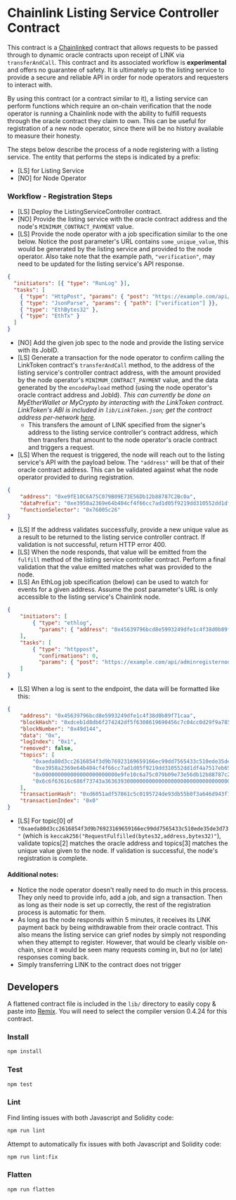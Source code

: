 # Chainlink Listing Service Controller Contract

This contract is a [Chainlinked](https://docs.chain.link/v1.0/docs/getting-started) contract that allows requests to be passed through to dynamic oracle contracts upon receipt of LINK via `transferAndCall`. This contract and its associated workflow is **experimental** and offers no guarantee of safety. It is ultimately up to the listing service to provide a secure and reliable API in order for node operators and requesters to interact with.

By using this contract (or a contract similar to it), a listing service can perform functions which require an on-chain verification that the node operator is running a Chainlink node with the ability to fulfill requests through the oracle contract they claim to own. This can be useful for registration of a new node operator, since there will be no history available to measure their honesty.

The steps below describe the process of a node registering with a listing service. The entity that performs the steps is indicated by a prefix:
- [LS] for Listing Service
- [NO] for Node Operator

### Workflow - Registration Steps

- [LS] Deploy the ListingServiceController contract.
- [NO] Provide the listing service with the oracle contract address and the node's `MINIMUM_CONTRACT_PAYMENT` value.
- [LS] Provide the node operator with a job specification similar to the one below. Notice the post parameter's URL contains `some_unique_value`, this would be generated by the listing service and provided to the node operator. Also take note that the example path, `"verification"`, may need to be updated for the listing service's API response.

```json
{
  "initiators": [{ "type": "RunLog" }],
  "tasks": [
    { "type": "HttpPost", "params": { "post": "https://example.com/api/registernode?id=some_unique_value" }},
    { "type": "JsonParse", "params": { "path": ["verification"] }},
    { "type": "EthBytes32" },
    { "type": "EthTx" }
  ]
}
```

- [NO] Add the given job spec to the node and provide the listing service with its JobID.
- [LS] Generate a transaction for the node operator to confirm calling the LinkToken contract's `transferAndCall` method, to the address of the listing service's controller contract address, with the amount provided by the node operator's `MINIMUM_CONTRACT_PAYMENT` value, and the data generated by the `encodePayload` method (using the node operator's oracle contract address and JobId). _This can currently be done on MyEtherWallet or MyCrypto by interacting with the LinkToken contract. LinkToken's ABI is included in `lib/LinkToken.json`; get the contract address per-network [here](https://docs.chain.link/v1.0/docs/addresses-and-job-specs)._
	- This transfers the amount of LINK specified from the signer's address to the listing service controller's contract address, which then transfers that amount to the node operator's oracle contract and triggers a request.
- [LS] When the request is triggered, the node will reach out to the listing service's API with the payload below. The `"address"` will be that of their oracle contract address. This can be validated against what the node operator provided to during registration.

```json
{
	"address": "0xe9fE10C6A75C079B09E73E56Db12b88787C2Bc0a",
	"dataPrefix": "0xe3958a2369e64b404cf4f66cc7ad1d05f9219dd310552dd1df4a7517eb652fe9",
	"functionSelector": "0x76005c26"
}
```

- [LS] If the address validates successfully, provide a new unique value as a result to be returned to the listing service controller contract. If validation is not successful, return HTTP error 400.
- [LS] When the node responds, that value will be emitted from the `fulfill` method of the listing service controller contract. Perform a final validation that the value emitted matches what was provided to the node.
- [LS] An EthLog job specification (below) can be used to watch for events for a given address. Assume the post parameter's URL is only accessible to the listing service's Chainlink node.

```json
{
	"initiators": [
		{ "type": "ethlog",
		  "params": { "address": "0x45639796bcd8e5993249dfe1c4f38d0b89f71caa" }}
	],
	"tasks": [
		{ "type": "httppost",
		  "confirmations": 0,
		  "params": { "post": "https://example.com/api/adminregisternode" }}
	]
}
```

- [LS] When a log is sent to the endpoint, the data will be formatted like this:

```json
{
	"address": "0x45639796bcd8e5993249dfe1c4f38d0b89f71caa",
	"blockHash": "0xdceb1d8db6f274242df5f6308619690456c7c04cc0d29f9a785b345e0c308d5d",
	"blockNumber": "0x49d144",
	"data": "0x",
	"logIndex": "0x1",
	"removed": false,
	"topics": [
		"0xaeda80d3cc2616854f3d9b76923169659166ec99dd7565433c510ede35de3d73",
		"0xe3958a2369e64b404cf4f66cc7ad1d05f9219dd310552dd1df4a7517eb652fe9",
		"0x000000000000000000000000e9fe10c6a75c079b09e73e56db12b88787c2bc0a",
		"0x6c6f63616c686f73743a36363930000000000000000000000000000000000000"
	],
	"transactionHash": "0xd6051adf57861c5c0195724de93db55b0f3a646d943f1b613a6152579053eb53",
	"transactionIndex": "0x0"
}
```

- [LS] For topic[0] of `"0xaeda80d3cc2616854f3d9b76923169659166ec99dd7565433c510ede35de3d73"` (which is `keccak256("RequestFulfilled(bytes32,address,bytes32)"`), validate topics[2] matches the oracle address and topics[3] matches the unique value given to the node. If validation is successful, the node's registration is complete.

#### Additional notes:
- Notice the node operator doesn't really need to do much in this process. They only need to provide info, add a job, and sign a transaction. Then as long as their node is set up correctly, the rest of the registration process is automatic for them.
- As long as the node responds within 5 minutes, it receives its LINK payment back by being withdrawable from their oracle contract. This also means the listing service can grief nodes by simply not responding when they attempt to register. However, that would be clearly visible on-chain, since it would be seen many requests coming in, but no (or late) responses coming back.
- Simply transferring LINK to the contract does not trigger

## Developers

A flattened contract file is included in the `lib/` directory to easily copy & paste into [Remix](https://remix.ethereum.org/#optimize=true&version=soljson-v0.4.24+commit.e67f0147.js). You will need to select the compiler version 0.4.24 for this contract.

### Install

```bash
npm install
```

### Test

```bash
npm test
```

### Lint

Find linting issues with both Javascript and Solidity code:

```bash
npm run lint
```

Attempt to automatically fix issues with both Javascript and Solidity code:

```bash
npm run lint:fix
```

### Flatten

```bash
npm run flatten
```